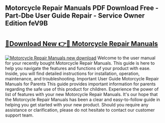 ## Motorcycle Repair Manuals PDF Download Free - Part-Dbe User Guide Repair - Service Owner Edition feV9B

# <h2><a href="http://bc44578.oget.top/?id=Motorcycle+Repair+Manuals">🔗Download New 👉🔴 Motorcycle Repair Manuals</a></h2>

[![Motorcycle Repair Manuals new download](https://i.imgur.com/5g1atiW.png)](http://bc44578.oget.top/?id=Motorcycle+Repair+Manuals)
Welcome to the user manual for your recently bought Motorcycle Repair Manuals. This guide is here to help you navigate the features and functions of your product with ease. Inside, you will find detailed instructions for installation, operation, maintenance, and troubleshooting. Important User Guide Motorcycle Repair Manuals for Parents This guide provides important information for parents regarding the safe use of this product for children. Experience the power of list of features with your new Motorcycle Repair Manuals. It's our hope that the Motorcycle Repair Manuals has been a clear and easy-to-follow guide in helping you get started with your new product. Should you require any assistance or clarification, please do not hesitate to contact our customer support team.
